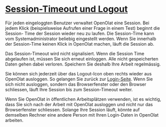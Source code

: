 #  [Session-Timeout und Logout](Session-Timeout+und+Logout.html)

Für jeden eingeloggten Benutzer verwaltet OpenOlat eine Session. Bei jedem
Klick (beispielsweise Aufrufen einer Frage in einem Test) beginnt die Session-
Time der Session wieder neu zu laufen. Die Session-Time kann vom
Systemadministrator beliebig eingestellt werden. Wenn Sie innerhalb der
Session-Time keinen Klick in OpenOlat machen, läuft die Session ab.

Das Session-Timeout wird nicht signalisiert. Wenn die Session Time abgelaufen
ist, müssen Sie sich erneut einloggen. Alle nicht gespeicherten Daten gehen
dabei verloren. Speichern Sie deshalb Ihre Arbeit regelmässig.

Sie können sich jederzeit über das Logout-Icon oben rechts wieder aus OpenOlat
ausloggen. So gelangen Sie zurück zur [Login-Seite](Login-Seite.html). Wenn
Sie sich nicht ausloggen, sondern das Browserfenster oder den Browser
schliessen, läuft Ihre Session bis zum Session-Timeout weiter.

Wenn Sie OpenOlat in öffentlichen Arbeitsplätzen verwenden, ist es wichtig,
dass Sie sich nach der Arbeit mit OpenOlat ausloggen und nicht nur das
Browserfenster schliessen. Solange Ihre Session läuft, könnte auf demselben
Rechner eine andere Person mit Ihren Login-Daten in OpenOlat arbeiten.

